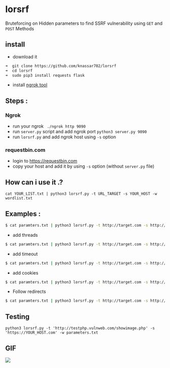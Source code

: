 # lorsrf
Bruteforcing on Hidden parameters to find SSRF vulnerability using `GET` and `POST` Methods
## install
* download it 
```bash
➜  git clone https://github.com/knassar702/lorsrf
➜  cd lorsrf
➜  sudo pip3 install requests flask
```
* install <a href='https://www.youtube.com/watch?v=4sF1ATYwr3U'>ngrok tool </a>

## Steps :
### Ngrok
* run your ngrok
` ./ngrok http 9090`
* run `server.py` script and add ngrok port
`python3 server.py 9090`
* run `lorsrf.py` and add ngrok host using `-s` option
### requestbin.com
* login to https://requestbin.com
* copy your host and add it by using `-s` option (without `server.py` file)
## How can i use it .? 

`cat YOUR_LIST.txt | python3 lorsrf.py -t URL_TARGET -s YOUR_HOST -w wordlist.txt`
  ## Examples :
```bash
$ cat paramters.txt | python3 lorsrf.py -t http://target.com -s http://53252.ngrok.io
```
  * add threads
```bash
$ cat paramters.txt | python3 lorsrf.py -t http://target.com -s http://53252.ngrok.io --threads=50
```
  * add timeout
```bash
$ cat paramters.txt | python3 lorsrf.py -t http://target.com -s http://53252.ngrok.io --timeout=4
```
  * add cookies
```bash
$ cat paramters.txt | python3 lorsrf.py -t http://target.com -s http://53252.ngrok.io -c 'user=5&PHPSESSION=5232'
```
  * Follow redirects
```bash
$ cat paramters.txt | python3 lorsrf.py -t http://target.com -s http://53252.ngrok.io -r
```


## Testing
```python3
python3 lorsrf.py -t 'http://testphp.vulnweb.com/showimage.php' -s 'https://YOUR_HOST.com' -w parameters.txt
```
## GIF
<img src='src/lorsrf.gif'>
